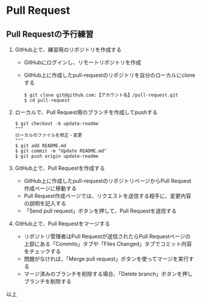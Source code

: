 # Pull Request
## Pull Requestの予行練習
1. GitHub上で、練習用のリポジトリを作成する 
    - GitHubにログインし、リモートリポジトリを作成
   
    - GitHub上に作成したpull-requestのリポジトリを自分のローカルにcloneする
        ```
        $ git clone git@github.com:【アカウント名】/pull-request.git
        $ cd pull-request
        ```
1. ローカルで、Pull Request用のブランチを作成してpushする
    ```
    $ git checkout -b update-readme   
    """
    ローカルのファイルを修正・変更
    """
    $ git add README.md                       
    $ git commit -m "Update README.md"      
    $ git push origin update-readme      
    ```

1. GitHub上で、Pull Requestを作成する
    - GitHub上に作成したpull-requestのリポジトリページからPull Request作成ページに移動する
    - Pull Request作成ページでは、リクエストを送信する相手に、変更内容の説明を記入する
    - 「Send pull request」ボタンを押して、Pull Requestを送信する

1. GitHub上で、Pull Requestをマージする
    - リポジトリ管理者はPull Requestが送信されたらPull Requestページの上部にある「Commits」タブや「Files Changed」タブでコミット内容をチェックする
    - 問題がなければ、「Merge pull request」ボタンを使ってマージを実行する
    - マージ済みのブランチを削除する場合、「Delete branch」ボタンを押しブランチを削除する

以上
